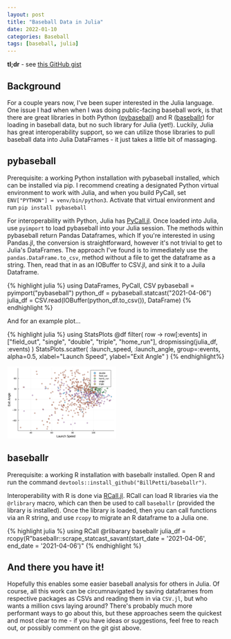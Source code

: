 ```yaml
---
layout: post
title: "Baseball Data in Julia"
date: 2022-01-10
categories: Baseball
tags: [baseball, julia]
---
```


**tl;dr** - see [this GitHub gist](https://gist.github.com/tjburch/364f244688e0942d5d4cb0ae28cfa053)

## Background

For a couple years now, I've been super interested in the Julia language. One issue I had when when I was doing public-facing baseball work, is that there are great libraries in both Python ([pybaseball](https://github.com/jldbc/pybaseball)) and R ([baseballr](https://billpetti.github.io/baseballr/)) for loading in baseball data, but no such library for Julia (yet!). Luckily, Julia has great interoperability support, so we can utilize those libraries to pull baseball data into Julia DataFrames - it just takes a little bit of massaging. 

## pybaseball

Prerequisite: a working Python installation with pybaseball installed, which can be installed via pip. I recommend creating a designated Python virtual environment to work with Julia, and when you build PyCall, set `ENV["PYTHON"] = venv/bin/python3`. Activate that virtual environment and run `pip install pybaseball`

For interoperability with Python, Julia has [PyCall.jl](https://github.com/JuliaPy/PyCall.jl). Once loaded into Julia, use `pyimport` to load pybaseball into your Julia session. The methods within pybaseball return Pandas Dataframes, which If you're interested in using Pandas.jl, the conversion is straightforward, however it's not trivial to get to Julia's DataFrames. The approach I've found is to immediately use the `pandas.DataFrame.to_csv`, method without a file to get the dataframe as a string. Then, read that in as an IOBuffer to CSV.jl, and sink it to a Juila Dataframe.


{% highlight julia %}
using DataFrames, PyCall, CSV
pybaseball = pyimport("pybaseball")
python_df = pybaseball.statcast("2021-04-06")
julia_df = CSV.read(IOBuffer(python_df.to_csv()), DataFrame)
{% endhighlight %}

And for an example plot...

{% highlight julia %}
using StatsPlots
@df filter(
    row -> row[:events] in ["field_out", "single", "double",  "triple", "home_run"], 
    dropmissing(julia_df, :events)
    ) StatsPlots.scatter(
        :launch_speed, 
        :launch_angle, 
        group=:events, 
        alpha=0.5, 
        xlabel="Launch Speed", 
        ylabel="Exit Angle"
    )
{% endhighlight%}

<img src="/blogimages/baseball_in_julia/example.png" class="center" style="width:50%;">

## baseballr

Prerequisite: a working R installation with baseballr installed. Open R and run the command `devtools::install_github("BillPetti/baseballr")`.

Interoperability with R is done via [RCall.jl](https://juliainterop.github.io/RCall.jl/stable/). RCall can load R libraries via the `@rlibrary` macro, which can then be used to call `baseballr` (provided the library is installed). Once the library is loaded, then you can call functions via an R string, and use `rcopy` to migrate an R dataframe to a Julia one.

{% highlight julia %}
using RCall
@rlibarary baseballr
julia_df = rcopy(R"baseballr::scrape_statcast_savant(start_date = '2021-04-06', end_date = '2021-04-06')"
{% endhighlight %}

## And there you have it!

Hopefully this enables some easier baseball analysis for others in Julia. Of course, all this work can be circumnavigated by saving dataframes from respective packages as CSVs and reading them in via `CSV.jl`, but who wants a million csvs laying around? There's probably much more performant ways to go about this, but these approaches seem the quickest and most clear to me - if you have ideas or suggestions, feel free to reach out, or possibly comment on the git gist above.